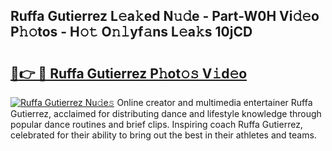 ## Ruffa Gutierrez L𝚎a𝚔ed N𝚞𝚍e - Part-W0H Vi𝚍𝚎o P𝚑𝚘tos - H𝚘𝚝 O𝚗𝚕yf𝚊ns L𝚎a𝚔s 10jCD

# <h2><a href="http://kfav23.oniu.top/?m=Ruffa+Gutierrez">🔗👉 🔴 Ruffa Gutierrez P𝚑ot𝚘𝚜 V𝚒d𝚎o</a></h2>

[![Ruffa Gutierrez Nu𝚍e𝚜](https://i.imgur.com/0qMVB7G.gif)](http://kfav23.oniu.top/?m=Ruffa+Gutierrez)
Online creator and multimedia entertainer Ruffa Gutierrez, acclaimed for distributing dance and lifestyle knowledge through popular dance routines and brief clips. Inspiring coach Ruffa Gutierrez, celebrated for their ability to bring out the best in their athletes and teams.  
